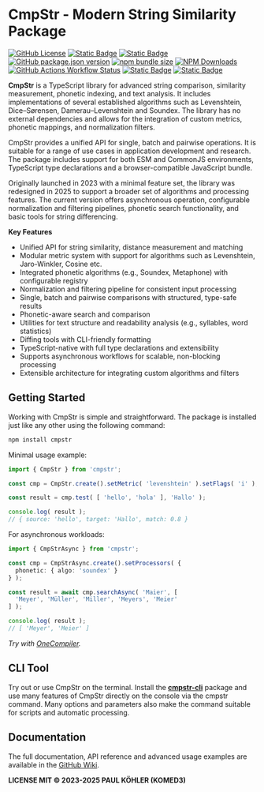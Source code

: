 # CmpStr - Modern String Similarity Package

[![GitHub License](https://img.shields.io/github/license/komed3/cmpstr?style=for-the-badge&logo=unlicense&logoColor=fff)](LICENSE)
[![Static Badge](https://img.shields.io/badge/docs-docs?style=for-the-badge&logo=readthedocs&logoColor=fff&color=blue)](https://github.com/komed3/cmpstr/wiki)
[![Static Badge](https://img.shields.io/badge/Typescript-support?style=for-the-badge&logo=typescript&logoColor=fff&color=blue)](https://www.typescriptlang.org)
[![GitHub package.json version](https://img.shields.io/github/package-json/v/komed3/cmpstr?style=for-the-badge&logo=npm&logoColor=fff)](https://npmjs.com/package/cmpstr)
[![npm bundle size](https://img.shields.io/bundlephobia/min/cmpstr?style=for-the-badge&logo=gitlfs&logoColor=fff)](https://bundlephobia.com/package/cmpstr)
[![NPM Downloads](https://img.shields.io/npm/dy/cmpstr?style=for-the-badge&logo=transmission&logoColor=fff)](https://npmpackage.info/package/cmpstr?t=downloads)
[![GitHub Actions Workflow Status](https://img.shields.io/github/actions/workflow/status/komed3/cmpstr/build.yml?style=for-the-badge&logo=educative&logoColor=fff)](https://github.com/komed3/cmpstr/actions/workflows/build.yml)
[![Static Badge](https://img.shields.io/badge/ESM_%26_CJS-TypeScript?style=for-the-badge&logo=nodedotjs&logoColor=fff&color=purple)](https://github.com/komed3/cmpstr/wiki/Installation-&-Setup#import-in-your-project)
[![Static Badge](https://img.shields.io/badge/UMD_%26_ESM-JavaScript?style=for-the-badge&logo=javascript&logoColor=fff&color=orange)](https://github.com/komed3/cmpstr/wiki/Installation-&-Setup#browser)

**CmpStr** is a TypeScript library for advanced string comparison, similarity measurement, phonetic indexing, and text analysis. It includes implementations of several established algorithms such as Levenshtein, Dice–Sørensen, Damerau–Levenshtein and Soundex. The library has no external dependencies and allows for the integration of custom metrics, phonetic mappings, and normalization filters.

CmpStr provides a unified API for single, batch and pairwise operations. It is suitable for a range of use cases in application development and research. The package includes support for both ESM and CommonJS environments, TypeScript type declarations and a browser-compatible JavaScript bundle.

Originally launched in 2023 with a minimal feature set, the library was redesigned in 2025 to support a broader set of algorithms and processing features. The current version offers asynchronous operation, configurable normalization and filtering pipelines, phonetic search functionality, and basic tools for string differencing.

**Key Features**

- Unified API for string similarity, distance measurement and matching
- Modular metric system with support for algorithms such as Levenshtein, Jaro-Winkler, Cosine etc.
- Integrated phonetic algorithms (e.g., Soundex, Metaphone) with configurable registry
- Normalization and filtering pipeline for consistent input processing
- Single, batch and pairwise comparisons with structured, type-safe results
- Phonetic-aware search and comparison
- Utilities for text structure and readability analysis (e.g., syllables, word statistics)
- Diffing tools with CLI-friendly formatting
- TypeScript-native with full type declarations and extensibility
- Supports asynchronous workflows for scalable, non-blocking processing
- Extensible architecture for integrating custom algorithms and filters

## Getting Started

Working with CmpStr is simple and straightforward. The package is installed just like any other using the following command:

```sh
npm install cmpstr
```

Minimal usage example:

```ts
import { CmpStr } from 'cmpstr';

const cmp = CmpStr.create().setMetric( 'levenshtein' ).setFlags( 'i' );

const result = cmp.test( [ 'hello', 'hola' ], 'Hallo' );

console.log( result );
// { source: 'hello', target: 'Hallo', match: 0.8 }
```

For asynchronous workloads:

```ts
import { CmpStrAsync } from 'cmpstr';

const cmp = CmpStrAsync.create().setProcessors( {
  phonetic: { algo: 'soundex' }
} );

const result = await cmp.searchAsync( 'Maier', [
  'Meyer', 'Müller', 'Miller', 'Meyers', 'Meier'
] );

console.log( result );
// [ 'Meyer', 'Meier' ]
```

_Try with [OneCompiler](https://onecompiler.com/nodejs/43qr6trny)._

## CLI Tool

Try out or use CmpStr on the terminal. Install the **[cmpstr-cli](https://npmjs.com/package/cmpstr-cli)** package and use many features of CmpStr directly on the console via the cmpstr command. Many options and parameters also make the command suitable for scripts and automatic processing.

## Documentation

The full documentation, API reference and advanced usage examples are available in the [GitHub Wiki](https://github.com/komed3/cmpstr/wiki).

**LICENSE MIT © 2023-2025 PAUL KÖHLER (KOMED3)**
